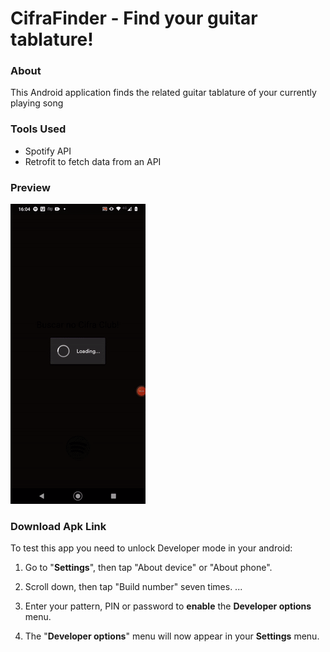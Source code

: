 # CifraFinder - Find your guitar tablature!

### About

This Android application finds the related guitar tablature of your currently playing song

### Tools Used

- Spotify API
- Retrofit to fetch data from an API

### Preview

 ![ Alt text](https://github.com/Dannestulla/AndroidStudioProjects/blob/main/CifraFinder/app/src/main/java/com/example/cifrafinder/previewCifra2.gif)

### Download Apk Link 

To test this app you need to unlock Developer mode in your android:

1. Go to "**Settings**", then tap "About device" or "About phone".

2. Scroll down, then tap "Build number" seven times. ...

3. Enter your pattern, PIN or password to **enable** the **Developer options** menu.

4. The "**Developer options**" menu will now appear in your **Settings** menu.

